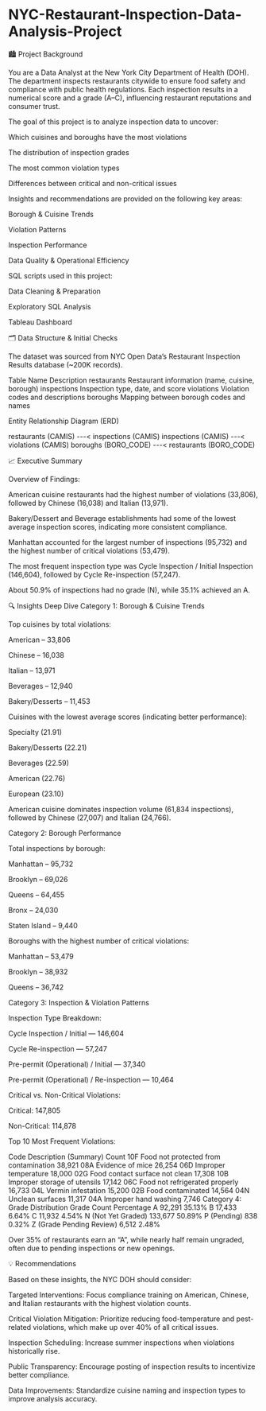 # NYC-Restaurant-Inspection-Data-Analysis-Project

🏙️ Project Background

You are a Data Analyst at the New York City Department of Health (DOH). The department inspects restaurants citywide to ensure food safety and compliance with public health regulations. Each inspection results in a numerical score and a grade (A–C), influencing restaurant reputations and consumer trust.

The goal of this project is to analyze inspection data to uncover:

Which cuisines and boroughs have the most violations

The distribution of inspection grades

The most common violation types

Differences between critical and non-critical issues

Insights and recommendations are provided on the following key areas:

Borough & Cuisine Trends

Violation Patterns

Inspection Performance

Data Quality & Operational Efficiency

SQL scripts used in this project:

Data Cleaning & Preparation

Exploratory SQL Analysis

Tableau Dashboard

🗂️ Data Structure & Initial Checks

The dataset was sourced from NYC Open Data’s Restaurant Inspection Results database (~200K records).

Table Name	Description
restaurants	Restaurant information (name, cuisine, borough)
inspections	Inspection type, date, and score
violations	Violation codes and descriptions
boroughs	Mapping between borough codes and names

Entity Relationship Diagram (ERD)

restaurants (CAMIS) ---< inspections (CAMIS)
inspections (CAMIS) ---< violations (CAMIS)
boroughs (BORO_CODE) ---< restaurants (BORO_CODE)

📈 Executive Summary

Overview of Findings:

American cuisine restaurants had the highest number of violations (33,806), followed by Chinese (16,038) and Italian (13,971).

Bakery/Dessert and Beverage establishments had some of the lowest average inspection scores, indicating more consistent compliance.

Manhattan accounted for the largest number of inspections (95,732) and the highest number of critical violations (53,479).

The most frequent inspection type was Cycle Inspection / Initial Inspection (146,604), followed by Cycle Re-inspection (57,247).

About 50.9% of inspections had no grade (N), while 35.1% achieved an A.

🔍 Insights Deep Dive
Category 1: Borough & Cuisine Trends

Top cuisines by total violations:

American – 33,806

Chinese – 16,038

Italian – 13,971

Beverages – 12,940

Bakery/Desserts – 11,453

Cuisines with the lowest average scores (indicating better performance):

Specialty (21.91)

Bakery/Desserts (22.21)

Beverages (22.59)

American (22.76)

European (23.10)

American cuisine dominates inspection volume (61,834 inspections), followed by Chinese (27,007) and Italian (24,766).

Category 2: Borough Performance

Total inspections by borough:

Manhattan – 95,732

Brooklyn – 69,026

Queens – 64,455

Bronx – 24,030

Staten Island – 9,440

Boroughs with the highest number of critical violations:

Manhattan – 53,479

Brooklyn – 38,932

Queens – 36,742

Category 3: Inspection & Violation Patterns

Inspection Type Breakdown:

Cycle Inspection / Initial — 146,604

Cycle Re-inspection — 57,247

Pre-permit (Operational) / Initial — 37,340

Pre-permit (Operational) / Re-inspection — 10,464

Critical vs. Non-Critical Violations:

Critical: 147,805

Non-Critical: 114,878

Top 10 Most Frequent Violations:

Code	Description (Summary)	Count
10F	Food not protected from contamination	38,921
08A	Evidence of mice	26,254
06D	Improper temperature	18,000
02G	Food contact surface not clean	17,308
10B	Improper storage of utensils	17,142
06C	Food not refrigerated properly	16,733
04L	Vermin infestation	15,200
02B	Food contaminated	14,564
04N	Unclean surfaces	11,317
04A	Improper hand washing	7,746
Category 4: Grade Distribution
Grade	Count	Percentage
A	92,291	35.13%
B	17,433	6.64%
C	11,932	4.54%
N (Not Yet Graded)	133,677	50.89%
P (Pending)	838	0.32%
Z (Grade Pending Review)	6,512	2.48%

Over 35% of restaurants earn an “A”, while nearly half remain ungraded, often due to pending inspections or new openings.

💡 Recommendations

Based on these insights, the NYC DOH should consider:

Targeted Interventions: Focus compliance training on American, Chinese, and Italian restaurants with the highest violation counts.

Critical Violation Mitigation: Prioritize reducing food-temperature and pest-related violations, which make up over 40% of all critical issues.

Inspection Scheduling: Increase summer inspections when violations historically rise.

Public Transparency: Encourage posting of inspection results to incentivize better compliance.

Data Improvements: Standardize cuisine naming and inspection types to improve analysis accuracy.
